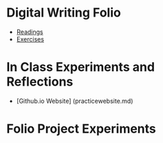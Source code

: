 # Digital Writing Folio

- [Readings](Readings.md)
- [Exercises](exercises.md)

# In Class Experiments and Reflections
- [Github.io Website] (practicewebsite.md)



# Folio Project Experiments 
